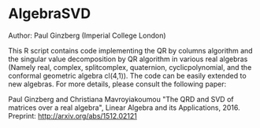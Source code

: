 # AlgebraSVD
Author: Paul Ginzberg (Imperial College London)

This R script contains code implementing the QR by columns algorithm and the singular value decomposition by QR algorithm in various real algebras (Namely real, complex, splitcomplex, quaternion, cyclicpolynomial, and the conformal geometric algebra cl(4,1)). The code can be easily extended to new algebras. For more details, please consult the following paper:

Paul Ginzberg and Christiana Mavroyiakoumou "The QRD and SVD of matrices over a real algebra", Linear Algebra and its Applications, 2016.
Preprint: http://arxiv.org/abs/1512.02121

